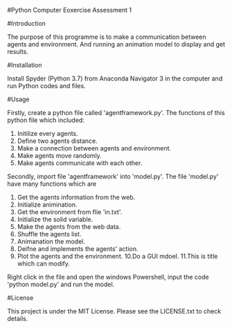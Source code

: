 #Python Computer Eoxercise Assessment 1

#Introduction

The purpose of this programme is to make a communication between agents and environment. 
And running an animation model to display and get results.

#Installation

Install Spyder (Python 3.7) from Anaconda Navigator 3 in the computer and run Python codes and files.

#Usage

Firstly, create a python file called 'agentframework.py'. The functions of this python file which included:
1. Initilize every agents. 
2. Define two agents distance.
3. Make a connection between agents and environment. 
4. Make agents move randomly.
5. Make agents communicate with each other.

Secondly, import file 'agentframework' into 'model.py'. The file 'model.py' have many functions which are 
1. Get the agents information from the web. 
2. Initialize animination.
3. Get the environment from flie 'in.txt'. 
4. Initialize the solid variable. 
5. Make the agents from the web data. 
6. Shuffle the agents list.
7. Animanation the model. 
8. Deifne and implements the agents' action. 
9. Plot the agents and the environment. 
10.Do a GUI mdoel. 
11.This is title which can modify.

Right click in the file and open the windows Powershell, input the code 'python model.py' and run the model.

#License

This project is under the MIT License. Please see the LICENSE.txt to check details.
